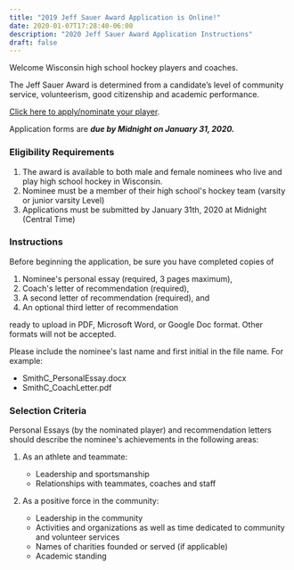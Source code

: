 ```yaml
---
title: "2019 Jeff Sauer Award Application is Online!"
date: 2020-01-07T17:28:40-06:00
description: "2020 Jeff Sauer Award Application Instructions"
draft: false
---
```


Welcome Wisconsin high school hockey players and coaches. 

The Jeff Sauer Award is determined from a candidate’s level of community service, 
volunteerism, good citizenship and academic performance. 

[Click here to apply/nominate your player](https://forms.gle/9dpXWa7QvKufSS8R6). 

Application forms are ***due by Midnight on January 31, 2020.*** 

### Eligibility Requirements
1.	The award is available to both male and female nominees who live and play high school hockey in Wisconsin.
2.	Nominee must be a member of their high school's hockey team (varsity or junior varsity Level)
3.  Applications must be submitted by January 31th, 2020 at Midnight (Central Time) 

### Instructions

Before beginning the application, be sure you have completed copies of 

  1.    Nominee's personal essay (required, 3 pages maximum), 
  2.    Coach's letter of recommendation (required), 
  3.    A second letter of recommendation (required), and
  4.    An optional third letter of recommendation

ready to upload in PDF, Microsoft Word, or Google Doc format. Other formats will not be accepted.

Please include the nominee's last name and first initial in the file name. For example:

  - SmithC_PersonalEssay.docx
  - SmithC_CoachLetter.pdf

### Selection Criteria

Personal Essays (by the nominated player) and recommendation letters should describe the nominee's achievements in the following areas:

1. As an athlete and teammate:
     - Leadership and sportsmanship
     - Relationships with teammates, coaches and staff

2. As a positive force in the community:
     - Leadership in the community
     - Activities and organizations as well as time dedicated to community and volunteer services
     - Names of charities founded or served (if applicable)
     - Academic standing
